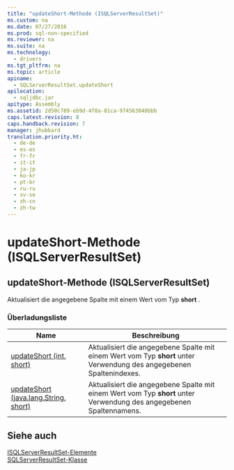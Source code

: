 ```yaml
---
title: "updateShort-Methode (ISQLServerResultSet)"
ms.custom: na
ms.date: 07/27/2016
ms.prod: sql-non-specified
ms.reviewer: na
ms.suite: na
ms.technology: 
  - drivers
ms.tgt_pltfrm: na
ms.topic: article
apiname: 
  - SQLServerResultSet.updateShort
apilocation: 
  - sqljdbc.jar
apitype: Assembly
ms.assetid: 2d50c789-eb9d-4f8a-81ca-974563040bbb
caps.latest.revision: 8
caps.handback.revision: 7
manager: jhubbard
translation.priority.ht: 
  - de-de
  - es-es
  - fr-fr
  - it-it
  - ja-jp
  - ko-kr
  - pt-br
  - ru-ru
  - sv-se
  - zh-cn
  - zh-tw
---
```

# updateShort-Methode (ISQLServerResultSet)
    
## updateShort\-Methode \(ISQLServerResultSet\)  
 Aktualisiert die angegebene Spalte mit einem Wert vom Typ **short** .  
  
### Überladungsliste  
  
|Name|Beschreibung|  
|----------|------------------|  
|[updateShort \(int, short\)](../content/updateShort-Method--int--short-.md)|Aktualisiert die angegebene Spalte mit einem Wert vom Typ **short** unter Verwendung des angegebenen Spaltenindexes.|  
|[updateShort \(java.lang.String, short\)](../content/updateShort-Method--java.lang.String--short-.md)|Aktualisiert die angegebene Spalte mit einem Wert vom Typ **short** unter Verwendung des angegebenen Spaltennamens.|  
  
## Siehe auch  
 [ISQLServerResultSet-Elemente](../content/SQLServerResultSet-Members.md)   
 [SQLServerResultSet-Klasse](../content/SQLServerResultSet-Class.md)  
  
  